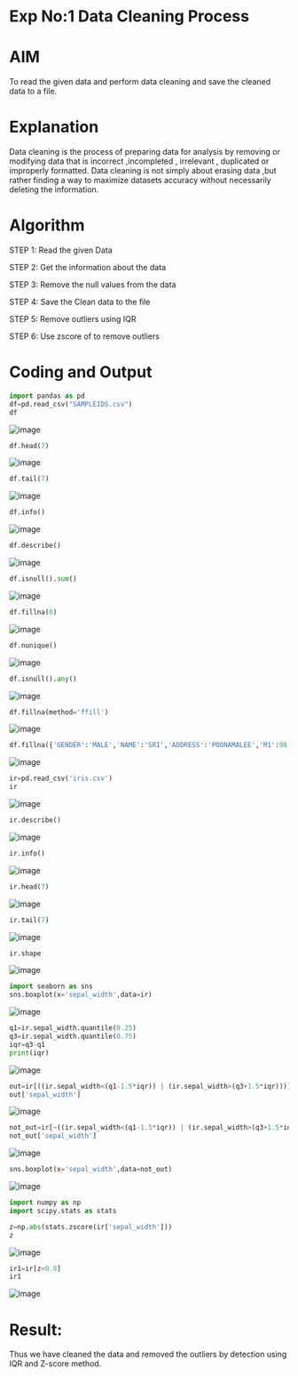 # Exp No:1 Data Cleaning Process

# AIM
To read the given data and perform data cleaning and save the cleaned data to a file.

# Explanation
Data cleaning is the process of preparing data for analysis by removing or modifying data that is incorrect ,incompleted , irrelevant , duplicated or improperly formatted. Data cleaning is not simply about erasing data ,but rather finding a way to maximize datasets accuracy without necessarily deleting the information.

# Algorithm
STEP 1: Read the given Data

STEP 2: Get the information about the data

STEP 3: Remove the null values from the data

STEP 4: Save the Clean data to the file

STEP 5: Remove outliers using IQR

STEP 6: Use zscore of to remove outliers

# Coding and Output
```python
import pandas as pd
df=pd.read_csv("SAMPLEIDS.csv")
df
```
![image](https://github.com/user-attachments/assets/65f9ea88-7a4f-44fa-a749-3307828cd010)

```python
df.head(7)
```
![image](https://github.com/user-attachments/assets/78194564-aae5-4104-8f29-4c6d384085cb)

```python
df.tail(7)
```
![image](https://github.com/user-attachments/assets/e63f9170-568a-4c9a-81b0-69980bddf613)

```python
df.info()
```
![image](https://github.com/user-attachments/assets/db3fd1c4-4322-400e-acf5-e7c5d12bf569)

```python
df.describe()
```
![image](https://github.com/user-attachments/assets/4fac6198-afd3-4b6c-89aa-ca83f1f904bc)


```python
df.isnull().sum()
```
![image](https://github.com/user-attachments/assets/df1fde68-af15-46af-a59c-681f56a6319a)

```python
df.fillna(0)
```
![image](https://github.com/user-attachments/assets/ae542075-a915-49c4-9975-13725ceb2a02)

```python
df.nunique()
```
![image](https://github.com/user-attachments/assets/9e1eb985-1882-45fe-88de-b1ac554f8886)


```python
df.isnull().any()
```
![image](https://github.com/user-attachments/assets/ee00d23c-d6bf-469c-b803-7b1da96ed997)


```python
df.fillna(method='ffill')
```
![image](https://github.com/user-attachments/assets/3f38c252-3126-4091-a11d-d3b16dd45a47)


```python
df.fillna({'GENDER':'MALE','NAME':'SRI','ADDRESS':'POONAMALEE','M1':98,'M2':87,'M3':76,'M4':92,'TOTAL':305,'AVG':89.5})
```
![image](https://github.com/user-attachments/assets/4df2d9a0-47ab-488a-99f1-2b235347db85)


```python
ir=pd.read_csv('iris.csv')
ir
```
![image](https://github.com/user-attachments/assets/872729f9-24b5-473b-ae22-dff46c030d78)


```python
ir.describe()
```
![image](https://github.com/user-attachments/assets/efda3eac-4bfc-47a0-8e29-c4f7711a9489)


```python
ir.info()
```
![image](https://github.com/user-attachments/assets/b568fce3-7a10-42e1-bbe0-a3fe435682c7)


```python
ir.head(7)
```
![image](https://github.com/user-attachments/assets/625508fb-816a-4987-bf48-841138f350a7)

```python
ir.tail(7)
```
![image](https://github.com/user-attachments/assets/71593e2f-7f11-4481-b1dd-a1ff920217b2)

```python
ir.shape
```
![image](https://github.com/user-attachments/assets/df570d10-1955-42e7-a5bd-3ba34615339d)

```python
import seaborn as sns
sns.boxplot(x='sepal_width',data=ir)
```
![image](https://github.com/user-attachments/assets/fb96099f-79aa-4c2d-b27d-a3fbd424af5c)

```python
q1=ir.sepal_width.quantile(0.25)
q3=ir.sepal_width.quantile(0.75)
iqr=q3-q1
print(iqr)
```
![image](https://github.com/user-attachments/assets/0820c630-c94f-4707-a3a7-9039e6b2af5f)

```python
out=ir[((ir.sepal_width<(q1-1.5*iqr)) | (ir.sepal_width>(q3+1.5*iqr)))]
out['sepal_width']
```
![image](https://github.com/user-attachments/assets/a69bb732-aa48-47e0-95c5-d53549e2caa6)

```python
not_out=ir[~((ir.sepal_width<(q1-1.5*iqr)) | (ir.sepal_width>(q3+1.5*iqr)))]
not_out['sepal_width']
```
![image](https://github.com/user-attachments/assets/b8d22b14-3bd1-42fe-b424-14c54b50e741)

```python
sns.boxplot(x='sepal_width',data=not_out)
```
![image](https://github.com/user-attachments/assets/d4e887c3-e6a0-4f52-93c9-c1a27026229f)

```python
import numpy as np
import scipy.stats as stats

z=np.abs(stats.zscore(ir['sepal_width']))
z
```
![image](https://github.com/user-attachments/assets/ab2b213f-c68e-4706-bd8c-a927dbd5982c)

```python
ir1=ir[z<0.8]
ir1
```
![image](https://github.com/user-attachments/assets/d39fc9e2-b544-4ac1-a135-71aaa10d937e)


# Result:
Thus we have cleaned the data and removed the outliers by detection using IQR and Z-score method.
